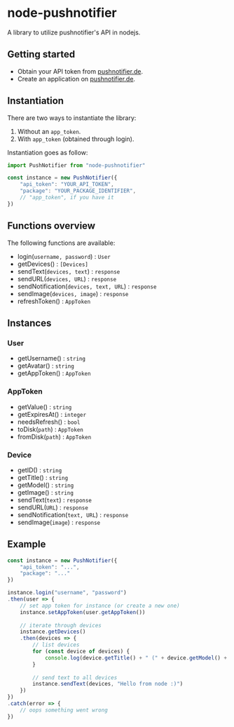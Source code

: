 # node-pushnotifier

A library to utilize pushnotifier's API in nodejs.

## Getting started

* Obtain your API token from [pushnotifier.de](https://pushnotifier.de).
* Create an application on [pushnotifier.de](https://pushnotifier.de).

## Instantiation

There are two ways to instantiate the library:

1. Without an `app_token`.
2. With `app_token` (obtained through login).


Instantiation goes as follow:

```javascript
import PushNotifier from "node-pushnotifier"

const instance = new PushNotifier({
	"api_token": "YOUR_API_TOKEN",
	"package": "YOUR_PACKAGE_IDENTIFIER",
	// "app_token", if you have it
})
```

## Functions overview

The following functions are available:

- login(`username, password`) : `User`
- getDevices() : `[Devices]`
- sendText(`devices, text`) : `response`
- sendURL(`devices, URL`) : `response`
- sendNotification(`devices, text, URL`) : `response`
- sendImage(`devices, image`) : `response`
- refreshToken() : `AppToken`


## Instances

### User

- getUsername() : `string`
- getAvatar() : `string`
- getAppToken() : `AppToken`

### AppToken

- getValue() : `string`
- getExpiresAt() : `integer`
- needsRefresh() : `bool`
- toDisk(`path`) : `AppToken`
- fromDisk(`path`) : `AppToken`

### Device

- getID() : `string`
- getTitle() : `string`
- getModel() : `string`
- getImage() : `string`
- sendText(`text`) : `response`
- sendURL(`URL`) : `response`
- sendNotification(`text, URL`) : `response`
- sendImage(`image`) : `response`

## Example

```javascript
const instance = new PushNotifier({
	"api_token": "...",
	"package": "..."
})

instance.login("username", "password")
.then(user => {
	// set app token for instance (or create a new one)
	instance.setAppToken(user.getAppToken())
	
	// iterate through devices
	instance.getDevices()
	.then(devices => {
		// list devices
		for (const device of devices) {
			console.log(device.getTitle() + " (" + device.getModel() + ")")
		}
		
		// send text to all devices
		instance.sendText(devices, "Hello from node :)")
	})
})
.catch(error => {
	// oops something went wrong
})
```
